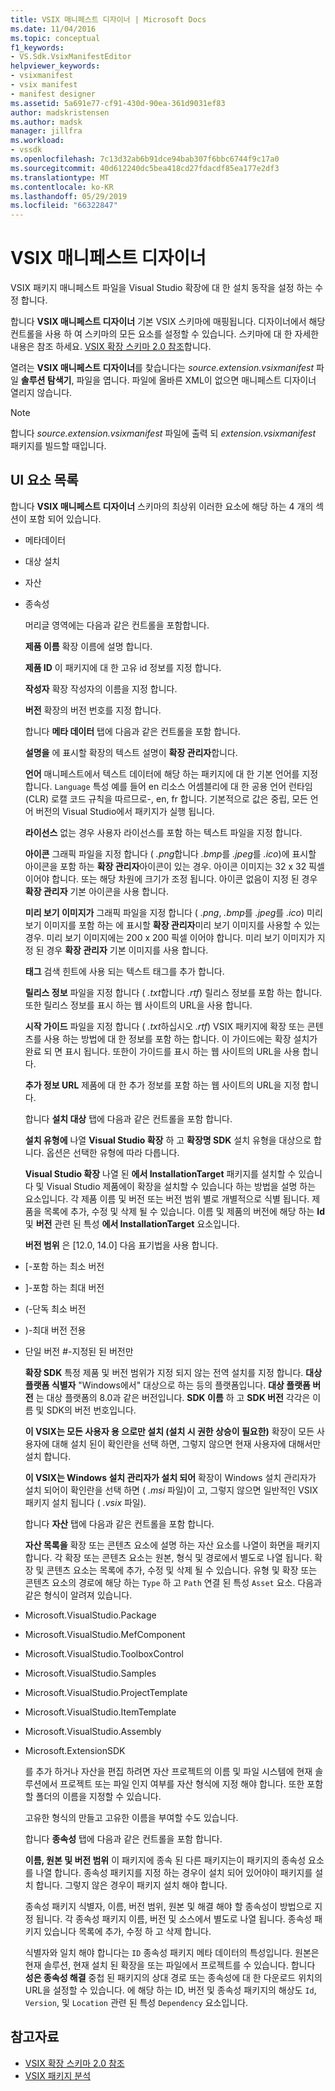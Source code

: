 ```yaml
---
title: VSIX 매니페스트 디자이너 | Microsoft Docs
ms.date: 11/04/2016
ms.topic: conceptual
f1_keywords:
- VS.Sdk.VsixManifestEditor
helpviewer_keywords:
- vsixmanifest
- vsix manifest
- manifest designer
ms.assetid: 5a691e77-cf91-430d-90ea-361d9031ef83
author: madskristensen
ms.author: madsk
manager: jillfra
ms.workload:
- vssdk
ms.openlocfilehash: 7c13d32ab6b91dce94bab307f6bbc6744f9c17a0
ms.sourcegitcommit: 40d612240dc5bea418cd27fdacdf85ea177e2df3
ms.translationtype: MT
ms.contentlocale: ko-KR
ms.lasthandoff: 05/29/2019
ms.locfileid: "66322847"
---
```

# <a name="vsix-manifest-designer"></a>VSIX 매니페스트 디자이너
VSIX 패키지 매니페스트 파일을 Visual Studio 확장에 대 한 설치 동작을 설정 하는 수정 합니다.

 합니다 **VSIX 매니페스트 디자이너** 기본 VSIX 스키마에 매핑됩니다. 디자이너에서 해당 컨트롤을 사용 하 여 스키마의 모든 요소를 설정할 수 있습니다. 스키마에 대 한 자세한 내용은 참조 하세요. [VSIX 확장 스키마 2.0 참조](../extensibility/vsix-extension-schema-2-0-reference.md)합니다.

 열려는 **VSIX 매니페스트 디자이너**를 찾습니다는 *source.extension.vsixmanifest* 파일 **솔루션 탐색기**, 파일을 엽니다. 파일에 올바른 XML이 없으면 매니페스트 디자이너 열리지 않습니다.

> [!NOTE]
> 합니다 *source.extension.vsixmanifest* 파일에 출력 되 *extension.vsixmanifest* 패키지를 빌드할 때입니다.

## <a name="uielement-list"></a>UI 요소 목록
 합니다 **VSIX 매니페스트 디자이너** 스키마의 최상위 이러한 요소에 해당 하는 4 개의 섹션이 포함 되어 있습니다.

- 메타데이터

- 대상 설치

- 자산

- 종속성

  머리글 영역에는 다음과 같은 컨트롤을 포함합니다.

  **제품 이름** 확장 이름에 설명 합니다.

  **제품 ID** 이 패키지에 대 한 고유 id 정보를 지정 합니다.

  **작성자** 확장 작성자의 이름을 지정 합니다.

  **버전** 확장의 버전 번호를 지정 합니다.

  합니다 **메타 데이터** 탭에 다음과 같은 컨트롤을 포함 합니다.

  **설명을** 에 표시할 확장의 텍스트 설명이 **확장 관리자**합니다.

  **언어** 매니페스트에서 텍스트 데이터에 해당 하는 패키지에 대 한 기본 언어를 지정 합니다. `Language` 특성 예를 들어 en 리소스 어셈블리에 대 한 공용 언어 런타임 (CLR) 로캘 코드 규칙을 따르므로-, en, fr 합니다. 기본적으로 값은 중립, 모든 언어 버전의 Visual Studio에서 패키지가 실행 됩니다.

  **라이선스** 없는 경우 사용자 라이선스를 포함 하는 텍스트 파일을 지정 합니다.

  **아이콘** 그래픽 파일을 지정 합니다 ( *.png*합니다 *.bmp*를 *.jpeg*를 *.ico*)에 표시할 아이콘을 포함 하는 **확장 관리자**아이콘이 있는 경우. 아이콘 이미지는 32 x 32 픽셀 이어야 합니다. 또는 해당 차원에 크기가 조정 됩니다. 아이콘 없음이 지정 된 경우 **확장 관리자** 기본 아이콘을 사용 합니다.

  **미리 보기 이미지가** 그래픽 파일을 지정 합니다 ( *.png*, *.bmp*를 *.jpeg*를 *.ico*) 미리 보기 이미지를 포함 하는 에 표시할 **확장 관리자**미리 보기 이미지를 사용할 수 있는 경우. 미리 보기 이미지에는 200 x 200 픽셀 이어야 합니다. 미리 보기 이미지가 지정 된 경우 **확장 관리자** 기본 이미지를 사용 합니다.

  **태그** 검색 힌트에 사용 되는 텍스트 태그를 추가 합니다.

  **릴리스 정보** 파일을 지정 합니다 ( *.txt*합니다 *.rtf*) 릴리스 정보를 포함 하는 합니다. 또한 릴리스 정보를 표시 하는 웹 사이트의 URL을 사용 합니다.

  **시작 가이드** 파일을 지정 합니다 ( *.txt*하십시오 *.rtf*) VSIX 패키지에 확장 또는 콘텐츠를 사용 하는 방법에 대 한 정보를 포함 하는 합니다. 이 가이드에는 확장 설치가 완료 되 면 표시 됩니다. 또한이 가이드를 표시 하는 웹 사이트의 URL을 사용 합니다.

  **추가 정보 URL** 제품에 대 한 추가 정보를 포함 하는 웹 사이트의 URL을 지정 합니다.

  합니다 **설치 대상** 탭에 다음과 같은 컨트롤을 포함 합니다.

  **설치 유형에** 나열 **Visual Studio 확장** 하 고 **확장명 SDK** 설치 유형을 대상으로 합니다. 옵션은 선택한 유형에 따라 다릅니다.

  **Visual Studio 확장** 나열 된 **에서 InstallationTarget** 패키지를 설치할 수 있습니다 및 Visual Studio 제품에이 확장을 설치할 수 있습니다 하는 방법을 설명 하는 요소입니다. 각 제품 이름 및 버전 또는 버전 범위 별로 개별적으로 식별 됩니다. 제품을 목록에 추가, 수정 및 삭제 될 수 있습니다. 이름 및 제품의 버전에 해당 하는 **Id** 및 **버전** 관련 된 특성 **에서 InstallationTarget** 요소입니다.

  **버전 범위** 은 [12.0, 14.0] 다음 표기법을 사용 합니다.

- [-포함 하는 최소 버전

- ]-포함 하는 최대 버전

- (-단독 최소 버전

- )-최대 버전 전용

- 단일 버전 #-지정된 된 버전만

  **확장 SDK** 특정 제품 및 버전 범위가 지정 되지 않는 전역 설치를 지정 합니다. **대상 플랫폼 식별자** "Windows에서" 대상으로 하는 등의 플랫폼입니다. **대상 플랫폼 버전** 는 대상 플랫폼의 8.0과 같은 버전입니다. **SDK 이름** 하 고 **SDK 버전** 각각은 이름 및 SDK의 버전 번호입니다.

  **이 VSIX는 모든 사용자 용 으로만 설치 (설치 시 권한 상승이 필요한)** 확장이 모든 사용자에 대해 설치 된이 확인란을 선택 하면, 그렇지 않으면 현재 사용자에 대해서만 설치 합니다.

  **이 VSIX는 Windows 설치 관리자가 설치 되어** 확장이 Windows 설치 관리자가 설치 되어이 확인란을 선택 하면 ( *.msi* 파일)이 고, 그렇지 않으면 일반적인 VSIX 패키지 설치 됩니다 ( *.vsix*  파일).

  합니다 **자산** 탭에 다음과 같은 컨트롤을 포함 합니다.

  **자산 목록을** 확장 또는 콘텐츠 요소에 설명 하는 자산 요소를 나열이 화면을 패키지 합니다. 각 확장 또는 콘텐츠 요소는 원본, 형식 및 경로에서 별도로 나열 됩니다. 확장 및 콘텐츠 요소는 목록에 추가, 수정 및 삭제 될 수 있습니다. 유형 및 확장 또는 콘텐츠 요소의 경로에 해당 하는 `Type` 하 고 `Path` 연결 된 특성 `Asset` 요소. 다음과 같은 형식이 알려져 있습니다.

- Microsoft.VisualStudio.Package

- Microsoft.VisualStudio.MefComponent

- Microsoft.VisualStudio.ToolboxControl

- Microsoft.VisualStudio.Samples

- Microsoft.VisualStudio.ProjectTemplate

- Microsoft.VisualStudio.ItemTemplate

- Microsoft.VisualStudio.Assembly

- Microsoft.ExtensionSDK

  를 추가 하거나 자산을 편집 하려면 자산 프로젝트의 이름 및 파일 시스템에 현재 솔루션에서 프로젝트 또는 파일 인지 여부를 자산 형식에 지정 해야 합니다. 또한 포함할 폴더의 이름을 지정할 수 있습니다.

  고유한 형식의 만들고 고유한 이름을 부여할 수도 있습니다.

  합니다 **종속성** 탭에 다음과 같은 컨트롤을 포함 합니다.

  **이름, 원본 및 버전 범위** 이 패키지에 종속 된 다른 패키지는이 패키지의 종속성 요소를 나열 합니다. 종속성 패키지를 지정 하는 경우이 설치 되어 있어야이 패키지를 설치 합니다. 그렇지 않은 경우이 패키지 설치 해야 합니다.

  종속성 패키지 식별자, 이름, 버전 범위, 원본 및 해결 해야 할 종속성이 방법으로 지정 됩니다. 각 종속성 패키지 이름, 버전 및 소스에서 별도로 나열 됩니다. 종속성 패키지 있습니다 목록에 추가, 수정 하 고 삭제 합니다.

  식별자와 일치 해야 합니다는 `ID` 종속성 패키지 메타 데이터의 특성입니다. 원본은 현재 솔루션, 현재 설치 된 확장을 또는 파일에서 프로젝트를 수 있습니다. 합니다 **성은 종속성 해결** 중첩 된 패키지의 상대 경로 또는 종속성에 대 한 다운로드 위치의 URL을 설정할 수 있습니다. 에 해당 하는 ID, 버전 및 종속성 패키지의 해상도 `Id`, `Version`, 및 `Location` 관련 된 특성 `Dependency` 요소입니다.

## <a name="see-also"></a>참고자료
- [VSIX 확장 스키마 2.0 참조](../extensibility/vsix-extension-schema-2-0-reference.md)
- [VSIX 패키지 분석](../extensibility/anatomy-of-a-vsix-package.md)